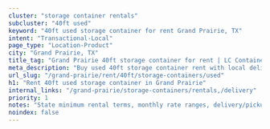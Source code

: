 ```yaml
---
cluster: "storage container rentals"
subcluster: "40ft used"
keyword: "40ft used storage container for rent Grand Prairie, TX"
intent: "Transactional-Local"
page_type: "Location-Product"
city: "Grand Prairie, TX"
title_tag: "Grand Prairie 40ft storage container for rent | LC Container"
meta_description: "Buy used 40ft storage container rent with local delivery in Grand Prairie, TX. LC Container — local Since 2003. Request a fast quote today."
url_slug: "/grand-prairie/rent/40ft/storage-containers/used"
h1: "Rent 40ft used storage container in Grand Prairie"
internal_links: "/grand-prairie/storage-containers/rentals,/delivery"
priority: 1
notes: "State minimum rental terms, monthly rate ranges, delivery/pickup fees, service area."
noindex: false
---
```


<!-- TODO: Add unique city/inventory copy, images, and internal links here. -->
